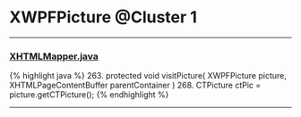 # XWPFPicture @Cluster 1

***

### [XHTMLMapper.java](https://searchcode.com/codesearch/view/12208722/)
{% highlight java %}
263. protected void visitPicture( XWPFPicture picture, XHTMLPageContentBuffer parentContainer )
268.     CTPicture ctPic = picture.getCTPicture();
{% endhighlight %}

***

